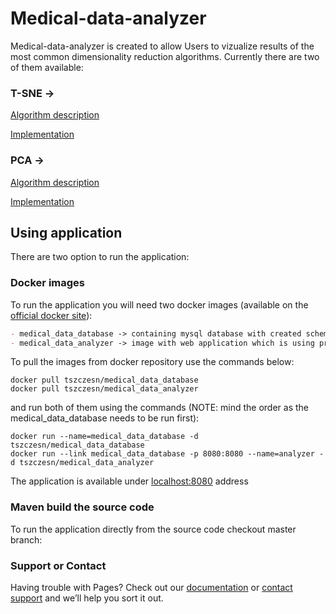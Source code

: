 # Medical-data-analyzer


Medical-data-analyzer is created to allow Users to vizualize results of the most common dimensionality reduction algorithms.
Currently there are two of them available:

### T-SNE -> 
  [Algorithm description](https://lvdmaaten.github.io/tsne/)
  
  [Implementation](https://github.com/lejon/T-SNE-Java)

### PCA -> 
  [Algorithm description](https://en.wikipedia.org/wiki/Principal_component_analysis)
  
  [Implementation](https://github.com/mkobos/pca_transform)
   
## Using application
There are two option to run the application:

### Docker images
To run the application you will need two docker images (available on the [official docker site](https://hub.docker.com/u/tszczesn/)):
 ```markdown
 - medical_data_database -> containing mysql database with created schema 
 - medical_data_analyzer -> image with web application which is using previous docker image as a database 
```
To pull the images from docker repository use the commands below:
```
docker pull tszczesn/medical_data_database
docker pull tszczesn/medical_data_analyzer
```
and run both of them using the commands (NOTE: mind the order as the medical_data_database needs to be run first):
```
docker run --name=medical_data_database -d tszczesn/medical_data_database
docker run --link medical_data_database -p 8080:8080 --name=analyzer -d tszczesn/medical_data_analyzer
```
The application is available under [localhost:8080](localhost:8080) address


### Maven build the source code
To run the application directly from the source code checkout master branch:



### Support or Contact

Having trouble with Pages? Check out our [documentation](https://help.github.com/categories/github-pages-basics/) or [contact support](https://github.com/contact) and we’ll help you sort it out.
